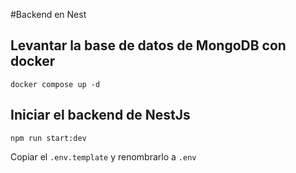 #Backend en Nest

## Levantar la base de datos de MongoDB con docker
```
docker compose up -d
```

## Iniciar el backend de NestJs
```
npm run start:dev
```

Copiar el ```.env.template``` y renombrarlo a ```.env```